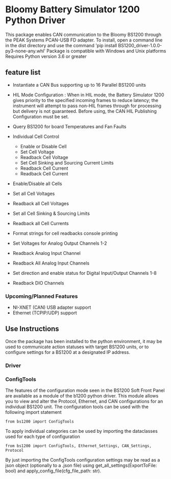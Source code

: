 # Bloomy Battery Simulator 1200 Python Driver
This package enables CAN communication to the Bloomy BS1200 through the PEAK Systems PCAN-USB FD adapter. 
To install, open a command line in the dist directory and use the command 'pip install BS1200_driver-1.0.0-py3-none-any.whl'
Package is compatible with Windows and Unix platforms
Requires Python version 3.6 or greater
## feature list

* Instantiate a CAN Bus supporting up to 16 Parallel BS1200 units

* HIL Mode Configuration
:   When in HIL mode, the Battery Simulator 1200 gives priority to the specified incoming frames to reduce latency; the instrument will attempt to pass non-HIL frames through for processing but delivery is not guaranteed. Before using, the CAN HIL Publishing Configuration must be set.

* Query BS1200 for board Temperatures and Fan Faults

* Individual Cell Control
     - Enable or Disable Cell
     - Set Cell Voltage
     - Readback Cell Voltage 
     - Set Cell Sinking and Sourcing Current Limits
     - Readback Cell Current 
     - Readback Cell Current 

* Enable/Disable all Cells
* Set all Cell Voltages
* Readback all Cell Voltages
* Set all Cell Sinking & Sourcing Limits
* Readback all Cell Currents
* Format strings for cell readbacks console printing

* Set Voltages for Analog Output Channels 1-2
* Readback Analog Input Channel
* Readback All Analog Input Channels
* Set direction and enable status for Digital Input/Output Channels 1-8
* Readback DIO Channels

### Upcoming/Planned Features
 * NI-XNET (CAN) USB adapter support
 * Ethernet (TCPIP/UDP) support 

## Use Instructions
Once the package has been installed to the python environment, it may be used to communicate action statuses with target BS1200 units, or to configure settings for a BS1200 at a designated IP address. 
### Driver

### ConfigTools
The features of the configuration mode seen in the BS1200 Soft Front Panel are available as a module of the b1200 python driver.
This module allows you to view and alter the Protocol, Ethernet, and CAN configurations for an individual BS1200 unit.
The configuration tools can be used with the following import statement
```
from bs1200 import ConfigTools
```
To apply individual categories can be used by importing the dataclasses used for each type of configuration
```
from bs1200 import ConfigTools, Ethernet_Settings, CAN_Settings, Protocol
```
By just importing the ConfigTools configuration settings may be read as a json object (optionally to a .json file) using get_all_settings(ExportToFile: bool) and apply_config_file(cfg_file_path: str).